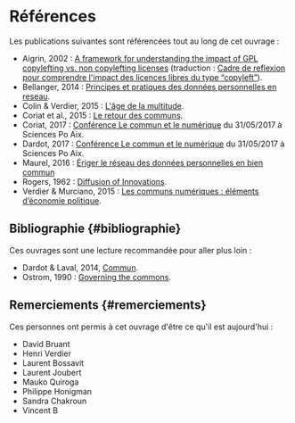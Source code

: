 # Références

Les publications suivantes sont référencées tout au long de cet ouvrage :

- Aigrin, 2002 : [A framework for understanding the impact of GPL copylefting vs. non copylefting licenses](http://flosshub.org/system/files/aigrain2.pdf) \(traduction : [Cadre de reflexion pour comprendre l'impact des licences libres du type “copyleft”](http://www.univ-paris1.fr/diplomes/master-droit-du-numerique/bibliotheque-numerique-du-droit-de-ladministration-electronique/tic/informatique/logiciel-libre/cadre-de-reflexion-pour-comprendre-limpact-des-licences-libres-du-type-copyleft/)\).
- Bellanger, 2014 : [Principes et pratiques des données personnelles en reseau](http://pierrebellanger.skyrock.com/3231110655-Principes-et-pratiques-des-donnees-personnelles-en-reseau.html).
- Colin & Verdier, 2015 : [L'âge de la multitude](http://www.armand-colin.com/lage-de-la-multitude-2e-ed-entreprendre-et-gouverner-apres-la-revolution-numerique-9782200601447).
- Coriat et al., 2015 : [Le retour des communs](http://www.editionslesliensquiliberent.fr/livre-Le_retour_des_communs-9791020902726-1-1-0-1.html).
- Coriat, 2017 : [Conférence Le commun et le numérique](http://www.sciencespo-aix.fr/agenda/?date=2017-05) du 31/05/2017 à Sciences Po Aix.
- Dardot, 2017 : [Conférence Le commun et le numérique](http://www.sciencespo-aix.fr/agenda/?date=2017-05) du 31/05/2017 à Sciences Po Aix.
- Maurel, 2016 : [Ériger le réseau des données personnelles en bien commun](https://scinfolex.com/2016/01/15/eriger-le-reseau-des-donnees-personnelles-en-bien-commun/)
- Rogers, 1962 : [Diffusion of Innovations](https://books.google.fr/books?id=v1ii4QsB7jIC).
- Verdier & Murciano, 2015 : [Les communs numériques : éléments d’économie politique](http://events.chairefdd.org/wp-content/uploads/2016/04/CAHIER_FDD_69.pdf).

## Bibliographie {#bibliographie}

Ces ouvrages sont une lecture recommandée pour aller plus loin :

- Dardot &amp; Laval, 2014, [Commun](http://www.editionsladecouverte.fr/catalogue/index-commun-9782707169389.html).
- Ostrom, 1990 : [Governing the commons](http://www.wtf.tw/ref/ostrom_1990.pdf).

## Remerciements {#remerciements}

Ces personnes ont permis à cet ouvrage d'être ce qu'il est aujourd'hui :

- David Bruant
- Henri Verdier
- Laurent Bossavit
- Laurent Joubert
- Mauko Quiroga
- Philippe Honigman
- Sandra Chakroun
- Vincent B

